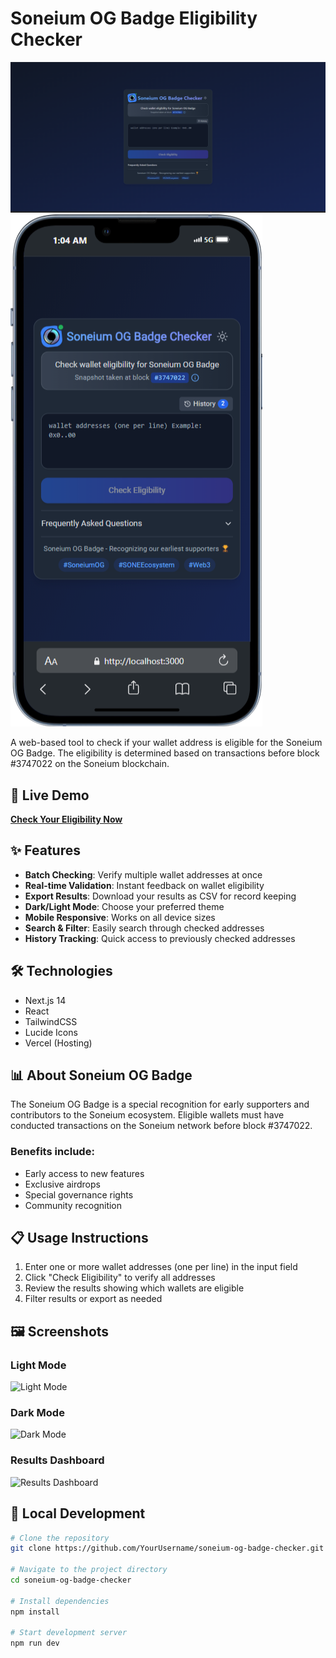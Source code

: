 # Soneium OG Badge Eligibility Checker

![Desktop View](./app/assets/dekstop.png)
![Mobile View](./app/assets/mobile.png)

A web-based tool to check if your wallet address is eligible for the Soneium OG Badge. The eligibility is determined based on transactions before block #3747022 on the Soneium blockchain.

## 🔗 Live Demo

[**Check Your Eligibility Now**](https://soneium-og-badge-checker.vercel.app/)

## ✨ Features

- **Batch Checking**: Verify multiple wallet addresses at once
- **Real-time Validation**: Instant feedback on wallet eligibility
- **Export Results**: Download your results as CSV for record keeping
- **Dark/Light Mode**: Choose your preferred theme
- **Mobile Responsive**: Works on all device sizes
- **Search & Filter**: Easily search through checked addresses
- **History Tracking**: Quick access to previously checked addresses

## 🛠️ Technologies

- Next.js 14
- React
- TailwindCSS
- Lucide Icons
- Vercel (Hosting)

## 📊 About Soneium OG Badge

The Soneium OG Badge is a special recognition for early supporters and contributors to the Soneium ecosystem. Eligible wallets must have conducted transactions on the Soneium network before block #3747022.

### Benefits include:
- Early access to new features
- Exclusive airdrops
- Special governance rights
- Community recognition

## 📋 Usage Instructions

1. Enter one or more wallet addresses (one per line) in the input field
2. Click "Check Eligibility" to verify all addresses
3. Review the results showing which wallets are eligible
4. Filter results or export as needed

## 🖼️ Screenshots

### Light Mode
![Light Mode](https://i.imgur.com/VGz4nPm.png)

### Dark Mode
![Dark Mode](https://i.imgur.com/REdU7f9.png)

### Results Dashboard
![Results Dashboard](https://i.imgur.com/PdF5YaK.png)

## 🚀 Local Development

```bash
# Clone the repository
git clone https://github.com/YourUsername/soneium-og-badge-checker.git

# Navigate to the project directory
cd soneium-og-badge-checker

# Install dependencies
npm install

# Start development server
npm run dev
